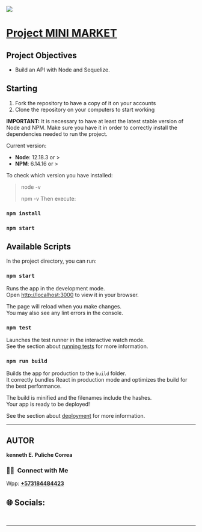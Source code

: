 <p align='left'>
    <img src='https://raw.githubusercontent.com/kenpulicorre/countries_proyect/main/client/src/images/bandera.gif' </img>
</p>

# [ Project MINI MARKET  ](http://wonderful-bean.surge.sh/)
## Project Objectives

- Build an API with Node and Sequelize.

## Starting

1.  Fork the repository to have a copy of it on your accounts
2.  Clone the repository on your computers to start working

**IMPORTANT:** It is necessary to have at least the latest stable version of Node and NPM. Make sure you have it in order to correctly install the dependencies needed to run the project.

Current version:

- **Node**: 12.18.3 or >
- **NPM**: 6.14.16 or >

To check which version you have installed:

> node -v
>
> npm -v
> Then execute:

### `npm install`

### `npm start`

## Available Scripts

In the project directory, you can run:

### `npm start`

Runs the app in the development mode.\
Open [http://localhost:3000](http://localhost:3000) to view it in your browser.

The page will reload when you make changes.\
You may also see any lint errors in the console.

### `npm test`

Launches the test runner in the interactive watch mode.\
See the section about [running tests](https://facebook.github.io/create-react-app/docs/running-tests) for more information.

### `npm run build`

Builds the app for production to the `build` folder.\
It correctly bundles React in production mode and optimizes the build for the best performance.

The build is minified and the filenames include the hashes.\
Your app is ready to be deployed!

See the section about [deployment](https://facebook.github.io/create-react-app/docs/deployment) for more information.

---

## **AUTOR**

**kenneth E. Puliche Correa**

### <h3> 🤝🏻 &nbsp;Connect with Me </h3>



Wpp: **<a href="https://wa.link/2rl3qe"> +573184484423 </a>**

## 🌐 Socials:


</br>

---

```

```
